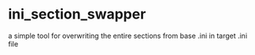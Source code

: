 # ini_section_swapper
a simple tool for overwriting the entire sections from base .ini in target .ini file 
